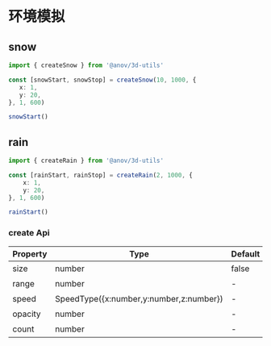 <script setup>
    import Environment from './code/Utils-Environment.vue'
</script>

# 环境模拟

## snow
 
 ```ts
import { createSnow } from '@anov/3d-utils'

const [snowStart, snowStop] = createSnow(10, 1000, {
    x: 1,
    y: 20,
}, 1, 600)

snowStart()
 ```
<Environment type='snow'/>

## rain

```ts
import { createRain } from '@anov/3d-utils'

const [rainStart, rainStop] = createRain(2, 1000, {
    x: 1,
    y: 20,
}, 1, 600)

rainStart()

```
<Environment type='rain'/>


### create Api


| Property | Type                        | Default | Description                     |
| -------- | --------------------------- | ------- | ------------------------------- |
| size | number                     | false   | 雨滴大小                        |
| range | number | -       | 降雨范围 |
| speed | SpeedType({x:number,y:number,z:number}) | -       | 降雨速度 |
| opacity | number | -       | 雨滴透明度 |
| count | number | -       | 雨滴密度 |